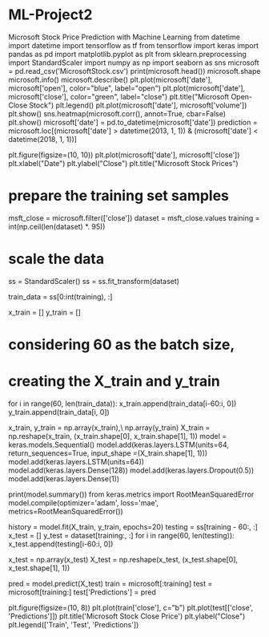 # ML-Project2
Microsoft Stock Price Prediction with Machine Learning
from datetime import datetime 
import tensorflow as tf 
from tensorflow import keras 
import pandas as pd 
import matplotlib.pyplot as plt 
from sklearn.preprocessing import StandardScaler 
import numpy as np 
import seaborn as sns 
microsoft = pd.read_csv('MicrosoftStock.csv') 
print(microsoft.head()) 
microsoft.shape
microsoft.info()
microsoft.describe()
plt.plot(microsoft['date'], 
		microsoft['open'], 
		color="blue", 
		label="open") 
plt.plot(microsoft['date'], 
		microsoft['close'], 
		color="green", 
		label="close") 
plt.title("Microsoft Open-Close Stock") 
plt.legend() 
plt.plot(microsoft['date'], 
		microsoft['volume']) 
plt.show()
sns.heatmap(microsoft.corr(), 
			annot=True, 
			cbar=False) 
plt.show() 
microsoft['date'] = pd.to_datetime(microsoft['date']) 
prediction = microsoft.loc[(microsoft['date'] 
							> datetime(2013, 1, 1)) 
							& (microsoft['date'] 
							< datetime(2018, 1, 1))] 

plt.figure(figsize=(10, 10)) 
plt.plot(microsoft['date'], microsoft['close']) 
plt.xlabel("Date") 
plt.ylabel("Close") 
plt.title("Microsoft Stock Prices") 
# prepare the training set samples 
msft_close = microsoft.filter(['close']) 
dataset = msft_close.values 
training = int(np.ceil(len(dataset) *. 95)) 

# scale the data 
ss = StandardScaler() 
ss = ss.fit_transform(dataset) 

train_data = ss[0:int(training), :] 

x_train = [] 
y_train = [] 

# considering 60 as the batch size, 
# creating the X_train and y_train 
for i in range(60, len(train_data)): 
	x_train.append(train_data[i-60:i, 0]) 
	y_train.append(train_data[i, 0]) 

x_train, y_train = np.array(x_train),\ 
				np.array(y_train) 
X_train = np.reshape(x_train, 
					(x_train.shape[0], 
					x_train.shape[1], 1)) 
model = keras.models.Sequential() 
model.add(keras.layers.LSTM(units=64, 
							return_sequences=True, 
							input_shape 
							=(X_train.shape[1], 1))) 
model.add(keras.layers.LSTM(units=64)) 
model.add(keras.layers.Dense(128)) 
model.add(keras.layers.Dropout(0.5)) 
model.add(keras.layers.Dense(1)) 

print(model.summary()) 
from keras.metrics import RootMeanSquaredError 
model.compile(optimizer='adam', 
			loss='mae', 
			metrics=RootMeanSquaredError()) 

history = model.fit(X_train, y_train, 
					epochs=20) 
testing = ss[training - 60:, :] 
x_test = [] 
y_test = dataset[training:, :] 
for i in range(60, len(testing)): 
	x_test.append(testing[i-60:i, 0]) 

x_test = np.array(x_test) 
X_test = np.reshape(x_test, 
					(x_test.shape[0], 
					x_test.shape[1], 1)) 

pred = model.predict(X_test) 
train = microsoft[:training] 
test = microsoft[training:] 
test['Predictions'] = pred 

plt.figure(figsize=(10, 8)) 
plt.plot(train['close'], c="b") 
plt.plot(test[['close', 'Predictions']]) 
plt.title('Microsoft Stock Close Price') 
plt.ylabel("Close") 
plt.legend(['Train', 'Test', 'Predictions']) 



